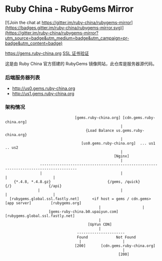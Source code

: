 # Ruby China - RubyGems Mirror

[![Join the chat at https://gitter.im/ruby-china/rubygems-mirror](https://badges.gitter.im/ruby-china/rubygems-mirror.svg)](https://gitter.im/ruby-china/rubygems-mirror?utm_source=badge&utm_medium=badge&utm_campaign=pr-badge&utm_content=badge)

https://gems.ruby-china.org [SSL 证书验证](https://www.ssllabs.com/ssltest/analyze.html?d=gems.ruby-china.org)

这是由 Ruby China 官方搭建的 RubyGems 镜像网站，此仓库是服务器源代码。

### 后端服务器列表

- http://us0.gems.ruby-china.org
- http://us1.gems.ruby-china.org

### 架构情况

```
                                [gems.ruby-china.org] [cdn.gems.ruby-china.org]
                                                     |
                                     {Load Balance us.gems.ruby-china.org}
                                                     |
                                   [us0.gems.ruby-china.org]  ... us1 .. us2
                                                     |
                                                  [Nginx]
                                                     |
                ---------------------------------------------------------------------------------------
                |                                    |                          |                     |
    {*.4.8, *.4.8.gz}                          {/gems, /quick}                 {/}                 {/api}
               |                                     |                          |                     |
  [rubygems.global.ssl.fastly.net]      <if host = gems / cdn.gems>       [app server]         [rubygems.org]
                                           |                   |
                    [gems-ruby-china.b0.upaiyun.com]  [rubygems.global.ssl.fastly.net]
                                           |
                                      [UpYun CDN]
                                           |
                                 ----------------------
                                 Found             Not Found
                                  |                   |
                                [200]       [cdn.gems.ruby-china.org]
                                                      |
                                                    [200]

```

